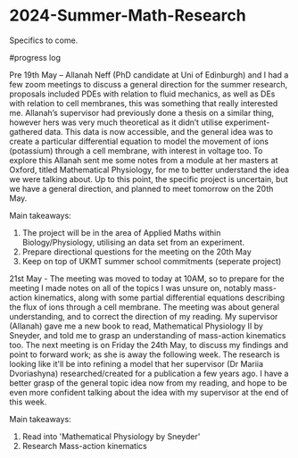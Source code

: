 # 2024-Summer-Math-Research
Specifics to come.

#progress log

Pre 19th May – 
Allanah Neff (PhD candidate at Uni of Edinburgh) and I had a few zoom meetings to discuss a general direction for the summer research, proposals included PDEs with relation to fluid mechanics, as well as DEs with relation to cell membranes, this was something that really interested me. Allanah’s supervisor had previously done a thesis on a similar thing, however hers was very much theoretical as it didn’t utilise experiment-gathered data. This data is now accessible, and the general idea was to create a particular differential equation to model the movement of ions (potassium) through a cell membrane, with interest in voltage too. To explore this Allanah sent me some notes from a module at her masters at Oxford, titled Mathematical Physiology, for me to better understand the idea we were talking about. Up to this point, the specific project is uncertain, but we have a general direction, and planned to meet tomorrow on the 20th May.

Main takeaways:
1. The project will be in the area of Applied Maths within Biology/Physiology, utilising an data set from an experiment.
2. Prepare directional questions for the meeting on the 20th May
3. Keep on top of UKMT summer school commitments (seperate project)

21st May -
The meeting was moved to today at 10AM, so to prepare for the meeting I made notes on all of the topics I was unsure on, notably mass-action kinematics, along with some partial differential equations describing the flux of ions through a cell membrane. The meeting was about general understanding, and to correct the direction of my reading. My supervisor (Allanah) gave me a new book to read, Mathematical Physiology II by Sneyder, and told me to grasp an understanding of mass-action kinematics too. The next meeting is on Friday the 24th May, to discuss my findings and point to forward work; as she is away the following week. The research is looking like it'll be into refining a model that her supervisor (Dr Mariia Dvoriashyna) researched/created for a publication a few years ago. I have a better grasp of the general topic idea now from my reading, and hope to be even more confident talking about the idea with my supervisor at the end of this week.

Main takeaways:
1. Read into 'Mathematical Physiology by Sneyder'
2. Research Mass-action kinematics

